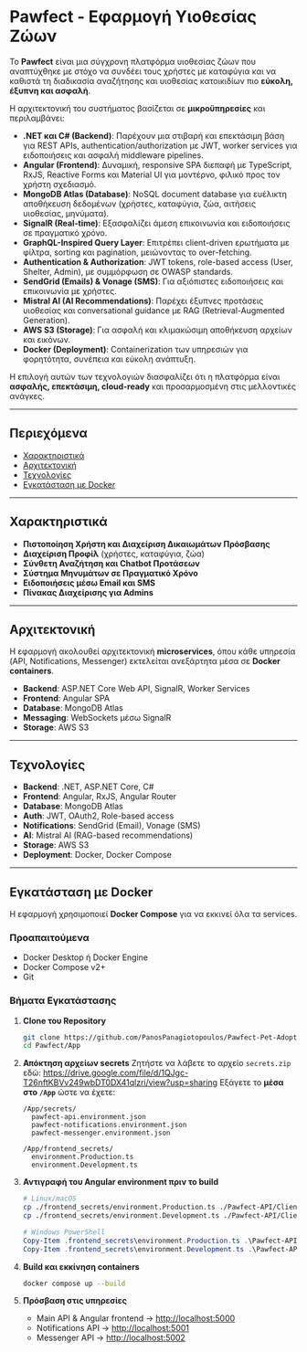 # Pawfect - Εφαρμογή Υιοθεσίας Ζώων

Το **Pawfect** είναι μια σύγχρονη πλατφόρμα υιοθεσίας ζώων που αναπτύχθηκε με στόχο να συνδέει τους χρήστες με καταφύγια και να καθιστά τη διαδικασία αναζήτησης και υιοθεσίας κατοικιδίων πιο **εύκολη, έξυπνη και ασφαλή**.  

Η αρχιτεκτονική του συστήματος βασίζεται σε **μικροϋπηρεσίες** και περιλαμβάνει:

- **.NET και C# (Backend)**: Παρέχουν μια στιβαρή και επεκτάσιμη βάση για REST APIs, authentication/authorization με JWT, worker services για ειδοποιήσεις και ασφαλή middleware pipelines.
- **Angular (Frontend)**: Δυναμική, responsive SPA διεπαφή με TypeScript, RxJS, Reactive Forms και Material UI για μοντέρνο, φιλικό προς τον χρήστη σχεδιασμό.
- **MongoDB Atlas (Database)**: NoSQL document database για ευέλικτη αποθήκευση δεδομένων (χρήστες, καταφύγια, ζώα, αιτήσεις υιοθεσίας, μηνύματα).
- **SignalR (Real-time)**: Εξασφαλίζει άμεση επικοινωνία και ειδοποιήσεις σε πραγματικό χρόνο.
- **GraphQL-Inspired Query Layer**: Επιτρέπει client-driven ερωτήματα με φίλτρα, sorting και pagination, μειώνοντας το over-fetching.
- **Authentication & Authorization**: JWT tokens, role-based access (User, Shelter, Admin), με συμμόρφωση σε OWASP standards.
- **SendGrid (Emails) & Vonage (SMS)**: Για αξιόπιστες ειδοποιήσεις και επικοινωνία με χρήστες.
- **Mistral AI (AI Recommendations)**: Παρέχει έξυπνες προτάσεις υιοθεσίας και conversational guidance με RAG (Retrieval-Augmented Generation).
- **AWS S3 (Storage)**: Για ασφαλή και κλιμακώσιμη αποθήκευση αρχείων και εικόνων.
- **Docker (Deployment)**: Containerization των υπηρεσιών για φορητότητα, συνέπεια και εύκολη ανάπτυξη.

Η επιλογή αυτών των τεχνολογιών διασφαλίζει ότι η πλατφόρμα είναι **ασφαλής, επεκτάσιμη, cloud-ready** και προσαρμοσμένη στις μελλοντικές ανάγκες.

---

## Περιεχόμενα

- [Χαρακτηριστικά](#χαρακτηριστικά)
- [Αρχιτεκτονική](#αρχιτεκτονική)
- [Τεχνολογίες](#τεχνολογίες)
- [Εγκατάσταση με Docker](#εγκατάσταση-με-docker)
---

## Χαρακτηριστικά

- **Πιστοποίηση Χρήστη και Διαχείριση Δικαιωμάτων Πρόσβασης**
- **Διαχείριση Προφίλ** (χρήστες, καταφύγια, ζώα)
- **Σύνθετη Αναζήτηση και Chatbot Προτάσεων**
- **Σύστημα Μηνυμάτων σε Πραγματικό Χρόνο**
- **Ειδοποιήσεις μέσω Email και SMS**
- **Πίνακας Διαχείρισης για Admins**

---

## Αρχιτεκτονική

Η εφαρμογή ακολουθεί αρχιτεκτονική **microservices**, όπου κάθε υπηρεσία (API, Notifications, Messenger) εκτελείται ανεξάρτητα μέσα σε **Docker containers**.  

- **Backend**: ASP.NET Core Web API, SignalR, Worker Services  
- **Frontend**: Angular SPA  
- **Database**: MongoDB Atlas  
- **Messaging**: WebSockets μέσω SignalR  
- **Storage**: AWS S3  

---

## Τεχνολογίες

- **Backend**: .NET, ASP.NET Core, C#  
- **Frontend**: Angular, RxJS, Angular Router  
- **Database**: MongoDB Atlas  
- **Auth**: JWT, OAuth2, Role-based access  
- **Notifications**: SendGrid (Email), Vonage (SMS)  
- **AI**: Mistral AI (RAG-based recommendations)  
- **Storage**: AWS S3  
- **Deployment**: Docker, Docker Compose  

---

## Εγκατάσταση με Docker

Η εφαρμογή χρησιμοποιεί **Docker Compose** για να εκκινεί όλα τα services.

### Προαπαιτούμενα
- Docker Desktop ή Docker Engine  
- Docker Compose v2+  
- Git  

### Βήματα Εγκατάστασης

1. **Clone του Repository**
   ```bash
   git clone https://github.com/PanosPanagiotopoulos/Pawfect-Pet-Adoption-App.git Pawfect
   cd Pawfect/App
   ```

2. **Απόκτηση αρχείων secrets**
   Ζητήστε να λάβετε το αρχείο `secrets.zip` εδώ: https://drive.google.com/file/d/1QJgc-T26nftKBVv249wbDT0DX41qlzri/view?usp=sharing
   Εξάγετε το **μέσα στο `/App`** ώστε να έχετε:

   ```
   /App/secrets/
     pawfect-api.environment.json
     pawfect-notifications.environment.json
     pawfect-messenger.environment.json

   /App/frontend_secrets/
     environment.Production.ts
     environment.Development.ts
   ```

3. **Αντιγραφή του Angular environment πριν το build**
   ```bash
   # Linux/macOS
   cp ./frontend_secrets/environment.Production.ts ./Pawfect-API/Client/src/environments/environment.Production.ts
   cp ./frontend_secrets/environment.Development.ts ./Pawfect-API/Client/src/environments/environment.Development.ts
   ```

   ```powershell
   # Windows PowerShell
   Copy-Item .frontend_secrets\environment.Production.ts .\Pawfect-API\Client\src\environments\environment.Production.ts -Force
   Copy-Item .frontend_secrets\environment.Development.ts .\Pawfect-API\Client\src\environments\environment.Development.ts -Force
   ```

4. **Build και εκκίνηση containers**
   ```bash
   docker compose up --build
   ```

5. **Πρόσβαση στις υπηρεσίες**
   - Main API & Angular frontend → [http://localhost:5000](http://localhost:5000)  
   - Notifications API → [http://localhost:5001](http://localhost:5001)  
   - Messenger API → [http://localhost:5002](http://localhost:5002)  

